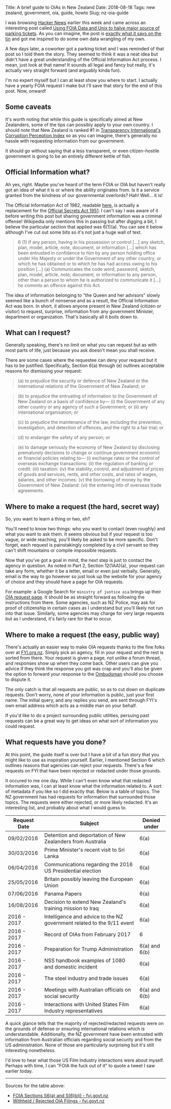 Title: A brief guide to OIAs in New Zealand
Date: 2018-08-18
Tags: new zealand, government, oia, guide, howto
Slug: nz-oia-guide

I was browsing [Hacker News](https://news.ycombinator.com) earlier this week and came across an interesting post called [Using FOIA Data and Unix to halve major source of parking tickets](http://mchap.io/using-foia-data-and-unix-to-halve-major-source-of-parking-tickets.html). As you can imagine, the post is [exactly what it says on the tin](https://en.wikipedia.org/wiki/Does_exactly_what_it_says_on_the_tin) and got me inspired to do some own data wrangling of my own.

A few days later, a coworker got a parking ticket and I was reminded of that post so I told them the story. They seemed to think it was a neat idea but didn't have a great understanding of the Official Information Act process. I mean, just look at that name! It sounds all legal and fancy but really, it's actually very straight forward (and arguably kinda fun).

I'm no expert myself but I can at least show you where to start. I actually have a yearly FOIA request I make but I'll save that story for the end of this post. Now, onward!

## Some caveats

It's worth noting that while this guide is specifically aimed at New Zealanders, some of the tips can possibly apply to your own country. I should note that New Zealand is ranked #1 in [Transparency International's Corruption Perception Index](https://www.transparency.org/country/NZL) so as you can imagine, there's generally no hassle with requesting information from our government.

It should go without saying that a less transparent, or even citizen-hostile government is going to be an entirely different kettle of fish.

## Official Information what?

Ah yes, right. Maybe you've heard of the term FOIA or OIA but haven't really got an idea of what it is or where the ability originates from. Is it a service granted from the kindness of our governmental overlords? Hah! Well... it is!

The Official Information Act of 1982, readable [here](http://www.legislation.govt.nz/act/public/1982/0156/latest/DLM64785.html), is actually a replacement for the [Official Secrets Act 1951](http://www.nzlii.org/nz/legis/hist_act/osa19511951n77183/). I can't say I was aware of it before writing this post but sharing government information was a criminal offense! Wikipedia only mentions this in passing but after digging a bit, I believe the particular section that applied was 6(1)(a). You can see it below although I've cut out some bits so it's not just a huge wall of text.

> 6 (1) If any person, having in his possession or control [...] any sketch, plan, model, article, note, document, or information [...] which has    been entrusted in confidence to him by any person holding office under His Majesty or under the Government of any other country, or which he has   obtained or to which he has had access owing to his position [...] (a) Communicates the code word, password, sketch, plan, model, article, note,   document, or information to any person, other than a person to whom he is authorized to communicate it [...] he commits an offence against this    Act.

The idea of information belonging to "the Queen and her advisors" slowly seemed like a bunch of nonsense and as a result, the Official Information Act was born. In short, it allows anyone present in New Zealand (citizen or visitor) to request, surprise, information from any government Minister, department or organization. That's basically all it boils down to.

## What can I request?

Generally speaking, there's no limit on what you can request but as with most parts of life, just because you ask doesn't mean you shall receive.

There are some cases where the requestee can deny your request but it has to be justified. Specifically, Section 6(a) through (e) outlines acceptable reasons for dismissing your request:

> (a) to prejudice the security or defence of New Zealand or the international relations of the Government of New Zealand; or

> (b) to prejudice the entrusting of information to the Government of New Zealand on a basis of confidence by— (i) the Government of any other country or any agency of such a Government; or (ii) any international organisation; or

> (c) to prejudice the maintenance of the law, including the prevention, investigation, and detection of offences, and the right to a fair trial; or

> (d) to endanger the safety of any person; or

> (e) to damage seriously the economy of New Zealand by disclosing prematurely decisions to change or continue government economic or financial policies relating to— (i) exchange rates or the control of overseas exchange transactions: (ii) the regulation of banking or credit: (iii) taxation: (iv) the stability, control, and adjustment of prices of goods and services, rents, and other costs, and rates of wages, salaries, and other incomes: (v) the borrowing of money by the Government of New Zealand: (vi) the entering into of overseas trade agreements.


## Where to make a request (the hard, secret way)

So, you want to learn a thing or two, eh?

You'll need to know two things: who you want to contact (even roughly) and what you want to ask them. It seems obvious but if your request is too vague, or wide reaching, you'll likely be asked to be more specific. Don't forget, each request is painstakingly completed by a civil servant so they can't shift mountains or compile impossible requests.

Now that you've got a goal in mind, the next step is just to contact the agency in question. As noted in Part 2, Section 12(1AA)(a), your request can take any form, whether it be a letter, email or even just verbally. Generally, email is the way to go however so just look up the website for your agency of choice and they should have a page for OIA requests.

For example: a Google Search for `ministry of justice oia` brings up their [OIA request page](https://www.justice.govt.nz/about/official-information-act-requests/). It should be as straight forward as following the instructions from there. Some agencies, such as NZ Police, may ask for proof of citizenship in certain cases as I understand but you'll likely not run into that issue. Similarly, some agencies may charge for very large requests but as I understand, it's fairly rare for that to occur.

## Where to make a request (the easy, public way)

There's actually an easier way to make OIA requests thanks to the fine folks over at [FYI.org.nz](https://fyi.org.nz/). Simply pick an agency, fill in your request and the rest is sorted from there. Your request is given a page, not unlike a forum thread, and responses show up when they come back. Other users can give you advice if they think the response you got was crap and you'll also be given the option to forward your response to the [Ombudsman](http://www.ombudsman.parliament.nz/) should you choose to dispute it.

The only catch is that all requests are public, so as to cut down on duplicate requests. Don't worry, none of your information is public, just your first name. The initial query, and any replies you send, are sent through FYI's own email address which acts as a middle man on your behalf.

If you'd like to do a project surrounding public utilities, persuing past requests can be a great way to get ideas on what sort of information you could request.

## What requests have you done?

At this point, the guide itself is over but I have a bit of a fun story that you might like to use as inspiration yourself. Earlier, I mentioned Section 6 which outlines reasons that agencies can reject your requests. There's a few requests on FYI that have been rejected or redacted under those grounds.

It occured to me one day. While I can't even know what that redacted information was, I can at least know what the information related to. A sort of metadata if you like so I did exactly that. Below is a table of topics. The NZ government has had requests for information that surrounded those topics. The requests were either rejected, or more likely redacted. It's an interesting list, and probably about what I would guess to.

| Request Date | Subject                                                                | Denied under  |
| ------------ | ---------------------------------------------------------------------- | ------------- |
| 09/02/2016   | Detention and deportation of New Zealanders from Australia             | 6(a)          |
| 30/03/2016   | Prime Minister's recent visit to Sri Lanka                             | 6(a)          |
| 06/04/2016   | Communications regarding the 2016 US Presidential election             | 6(a)          |
| 25/05/2016   | Britain possibly leaving the European Union                            | 6(a)          |
| 07/06/2016   | Panama Papers                                                          | 6(a)          |
| 16/08/2016   | Decision to extend New Zealand's training mission to Iraq              | 6(a)          |
| 2016 - 2017  | Intelligence and advice to the NZ government related to the 9/11 event | 6(a)          |
| 2016 - 2017  | Record of OIAs from February 2017                                      | 6             |
| 2016 - 2017  | Preparation for Trump Administration                                   | 6(a) and 6(b) |
| 2016 - 2017  | NSS handbook examples of 1080 and domestic incident                    | 6(a)          |
| 2016 - 2017  | The steel industry and trade issues                                    | 6(a)          |
| 2016 - 2017  | Meetings with Australian officials on social security                  | 6(a) and 6(b) |
| 2016 - 2017  | Interactions with United States Film Industry representatives          | 6(a)          |

A quick glance tells that the majority of rejected/redacted requests were on the grounds of defense or ensuring international relations which is understandable. Additionally, the NZ government have been entrusted with information from Australian officials regarding social security and from the US administration. None of those are particularly surprising but it's still interesting nonetheless.

I'd love to hear what those US Film Industry interactions were about myself. Perhaps with time, I can "FOIA the fuck out of it" to quote a tweet I saw earlier today.

---

Sources for the table above:

* [FOIA Sections S6(a) and S(6)b(i) - fyi.govt.nz](https://fyi.org.nz/request/4578-foia-sections-s6-a-and-s-6-b-i#incoming-14960)
* [Withheld / Rejected OIA Filings - fyi.govt.nz](https://fyi.org.nz/request/6763-withheld-rejected-oia-filings#incoming-22439)